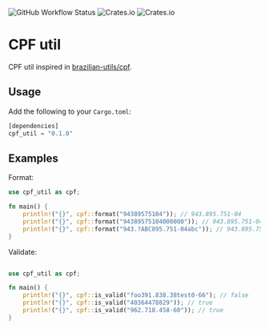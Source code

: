 ![GitHub Workflow Status](https://img.shields.io/github/workflow/status/rodolfoghi/cpf-util-rust/Rust) ![Crates.io](https://img.shields.io/crates/v/cpf-util) ![Crates.io](https://img.shields.io/crates/d/cpf-util)

# CPF util

CPF util inspired in [brazilian-utils/cpf](https://github.com/brazilian-utils/brazilian-utils/blob/master/src/utilities/cpf/index.ts).

## Usage

Add the following to your `Cargo.toml`:
```rust
[dependencies]
cpf_util = "0.1.0"
```

## Examples

Format:
```rust
use cpf_util as cpf;

fn main() {
    println!("{}", cpf::format("94389575104")); // 943.895.751-04
    println!("{}", cpf::format("94389575104000000")); // 943.895.751-04
    println!("{}", cpf::format("943.?ABC895.751-04abc")); // 943.895.751-04
}
```

Validate:
```rust

use cpf_util as cpf;

fn main() {
    println!("{}", cpf::is_valid("foo391.838.38test0-66"); // false
    println!("{}", cpf::is_valid("40364478829")); // true
    println!("{}", cpf::is_valid("962.718.458-60")); // true
}
```